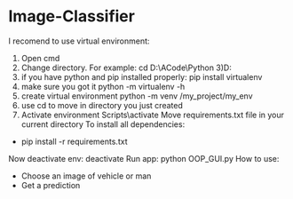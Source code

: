 # Image-Classifier
I recomend to use virtual environment:
1) Open cmd
2) Change directory. For example:
  cd D:\ACode\Python 
3)D:
4) if you have python and pip installed properly:
  pip install virtualenv
5) make sure you got it
  python -m virtualenv -h
6) create virtual environment
  python -m venv /my_project/my_env
7) use cd to move in directory you just created
8) Activate environment 
  Scripts\activate
 Move requirements.txt file in your current directory
To install all dependencies:
- pip install -r requirements.txt

Now deactivate env:
  deactivate
Run app:
  python OOP_GUI.py
How to use:
- Choose an image of vehicle or man
- Get a prediction
